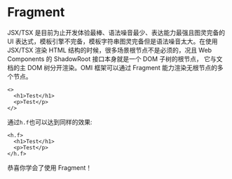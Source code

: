 # Fragment

JSX/TSX 是目前为止开发体验最棒、语法噪音最少、表达能力最强且图灵完备的 UI 表达式，模板引擎不完备，模板字符串图灵完备但是语法噪音太大。在使用 JSX/TSX 渲染 HTML 结构的时候，很多场景根节点不是必须的，况且 Web Components 的 ShadowRoot 接口本身就是一个 DOM 子树的根节点， 它与文档的主 DOM 树分开渲染。OMI 框架可以通过 Fragment 能力渲染无根节点的多个节点。

```tsx
<>
  <h1>Test</h1>
  <p>Test</p>
</>
```

通过`h.f`也可以达到同样的效果:

```tsx
<h.f>
  <h1>Test</h1>
  <p>Test</p>
</h.f>
```


恭喜你学会了使用 Fragment！